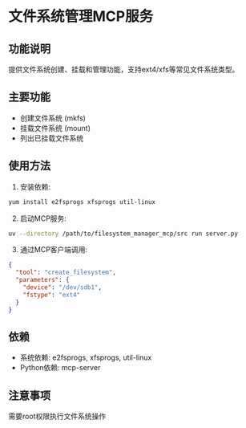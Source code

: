 # 文件系统管理MCP服务

## 功能说明
提供文件系统创建、挂载和管理功能，支持ext4/xfs等常见文件系统类型。

## 主要功能
- 创建文件系统 (mkfs)
- 挂载文件系统 (mount)
- 列出已挂载文件系统

## 使用方法
1. 安装依赖:
```bash
yum install e2fsprogs xfsprogs util-linux
```

2. 启动MCP服务:
```bash
uv --directory /path/to/filesystem_manager_mcp/src run server.py
```

3. 通过MCP客户端调用:
```json
{
  "tool": "create_filesystem",
  "parameters": {
    "device": "/dev/sdb1",
    "fstype": "ext4"
  }
}
```

## 依赖
- 系统依赖: e2fsprogs, xfsprogs, util-linux
- Python依赖: mcp-server

## 注意事项
需要root权限执行文件系统操作